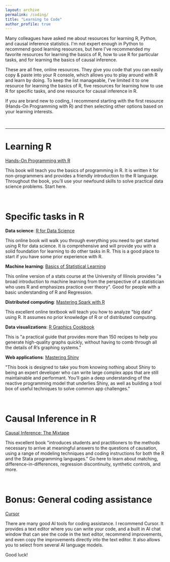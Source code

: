 ```yaml
---
layout: archive
permalink: /coding/
title: "Learning to Code"
author_profile: true
---
```


Many colleagues have asked me about resources for learning R, Python, and causal inference statistics. I'm not expert enough in Python to recommend good learning resources, but here I've recommended my favorite resources for learning the basics of R, how to use R for particular tasks, and for learning the basics of causal inference.

These are all free, online resources. They give you code that you can easily copy & paste into your R console, which allows you to play around with R and learn by doing. To keep the list manageable, I've limited it to one resource for learning the basics of R, five resources for learning how to use R for specific tasks, and one resource for causal inference in R.

If you are brand new to coding, I recommend starting with the first resource (Hands-On Programming with R) and then selecting other options based on your learning interests.

&nbsp;

********
# Learning R

[Hands-On Programming with R](https://rstudio-education.github.io/hopr/)

This book will teach you the basics of programming in R. It is written it for non-programmers and provides a friendly introduction to the R language. Throughout the book, you’ll use your newfound skills to solve practical data science problems. Start here.

&nbsp;

# Specific tasks in R

**Data science**: [R for Data Science](https://r4ds.hadley.nz)

This online book will walk you through everything you need to get started using R for data science. It is comprehensive and will provide you with a solid foundation for learning to do other tasks in R. This is a good place to start if you have some prior experience with R.


**Machine learning**: [Basics of Statistical Learning](https://statisticallearning.org/index.html)

This online version of a stats course at the University of Illinois provides "a broad introduction to machine learning from the perspective of a statistician who uses R and emphasizes practice over theory". Good for people with a basic understanding of R and Regression.


**Distributed computing**: [Mastering Spark with R](https://therinspark.com/intro.html)

This excellent online textbook will teach you how to analyze "big data" using R.  It assumes no prior knowledge of R or of distributed computing.


**Data visualizations**: [R Graphics Cookbook](https://r-graphics.org/)

This is "a practical guide that provides more than 150 recipes to help you generate high-quality graphs quickly, without having to comb through all the details of R’s graphing systems."


**Web applications**: [Mastering Shiny](https://mastering-shiny.org/)

"This book is designed to take you from knowing nothing about Shiny to being an expert developer who can write large complex apps that are still maintainable and performant. You’ll gain a deep understanding of the reactive programming model that underlies Shiny, as well as building a tool box of useful techniques to solve common app challenges."

&nbsp;

# Causal Inference in R

[Causal Inference: The Mixtape](https://mixtape.scunning.com/) 

This excellent book "introduces students and practitioners to the methods necessary to arrive at meaningful answers to the questions of causation, using a range of modeling techniques and coding instructions for both the R and the Stata programming languages."  Go here to learn about matching, difference-in-differences, regression discontinuity, synthetic controls, and more.

&nbsp;

# Bonus: General coding assistance

[Cursor](https://www.cursor.com/en)

There are many good AI tools for coding assistance. I recommend Cursor. It provides a text editor where you can write your code, and a built in AI chat window that can see the code in the text editor, recommend improvements, and even copy the improvements directly into the text editor. It also allows you to select from several AI language models.



Good luck!


<!--

**Applied Statistics**: [Applied Statistics with R](https://book.stat420.org/)

This book serves as an introduction to statistics in R and an introduction to the R programming language. It was designed for use with STAT 420, Methods of Applied Statistics, at the University of Illinois Urbana-Champaign. It is a good place to start if you have some prior experience with statitsics.

**Causal inference**: [Causal Inference for The Brave and True](https://matheusfacure.github.io/python-causality-handbook/landing-page.html)

This book describes itself as "A light-hearted yet rigorous approach to learning impact estimation and sensitivity analysis. Everything in Python and with as many memes as I could find."  I fully endorse that description. It is somewhat similar to the Causal Inference Mixtape, but with two major differences: (1) the coding examples are in Python, and (2) it's second part also goes into some predictive modeling and machine learning applications.
-->

<!--
Dave Dalpiaz website (and not already here): https://daviddalpiaz.org/
- [Atomic R](https://book.stat385.org/)
- [R Coding Basics](https://www.gastonsanchez.com/R-coding-basics/)
- [Deep R Programming](https://deepr.gagolewski.com/)
- [R Packages](https://r-pkgs.org/)
- [R Markdown](https://bookdown.org/yihui/rmarkdown/)
- [Github](https://happygitwithr.com/)
- [Stat 545, Data Wrangling](https://stat545.com/)
- [Efficient R Programming](https://csgillespie.github.io/efficientR/)
- [What they forgot to teach you about R](https://rstats.wtf/)
- [The R Inferno](https://www.burns-stat.com/documents/books/the-r-inferno/)
- [The R Manuals](https://rstudio.github.io/r-manuals/)
- [Posit Cheatsheets](https://posit.co/resources/cheatsheets/)



https://cares.gse.harvard.edu/
- [Designing Monte Carlo Simulations in R](https://jepusto.github.io/Designing-Simulations-in-R/)
- [Matching Guide](https://cares-blog.gse.harvard.edu/post/matching-guide-pt-1/)

- SPARK with R and Python
https://therinspark.com/intro.html
	- CERN example: https://db-blog.web.cern.ch/blog/luca-canali/2017-08-apache-spark-and-cern-open-data-example
	- Big data in R paper: https://www.econstor.eu/handle/10419/214153
https://www.reddit.com/r/dataengineering/comments/1cmmuux/best_way_to_learn_apache_spark_in_2024/
- https://github.com/DataTalksClub/data-engineering-zoomcamp/tree/main/05-batch
https://cognitiveclass.ai/courses/analyzing-big-data-in-r-using-apache-spark
https://www.altexsoft.com/blog/apache-spark-pros-cons/

- Rshiny
https://shiny.posit.co/r/getstarted/shiny-basics/lesson1/
https://mastering-shiny.org/

- Data Viz
https://ggplot2.tidyverse.org/
- https://r-graphics.org/

- Statistical Learning
https://statisticallearning.org/index.html
https://faculty.washington.edu/otoomet/machinelearning-R/ (skip to ch.10, probably)

- Structural modeling
https://sites.google.com/site/andrewjohnstoneconomics/my-advice/structural-for-beginners
https://bookdown.org/bean_jerry/using_r_for_social_work_research/structural-equation-modeling.html
https://rpubs.com/Agrele/SEM
https://stats.oarc.ucla.edu/r/seminars/rsem/
https://www.reddit.com/r/academiceconomics/comments/uqfovo/can_anyone_explain_what_exactly_is_meant_by/
- https://people.sabanciuniv.edu/atilgan/FE500_Fall2013/2Nov2013_CevdetAkcay/LucasCritique_1976.pdf
- https://editorialexpress.com/jrust/econ615/readings/keane_article_je.pdf
https://www.aeaweb.org/articles?id=10.1257/jep.31.2.33


- Basic R tutorials
https://r4ds.hadley.nz (see ch.24 on web scraping)

- Advanced R
http://adv-r.had.co.nz/

- Python
https://www.codecademy.com/learn/learn-python-3


OCTAVE from coursera (Andrew Ng)
Game Theory with Scott Page
NLP
Calculus
Matrix Algebra


**From methods materials documnet**
Statistics & Programming Textbook
-	[Statistical Modeling: A Fresh Approach](https://dtkaplan.github.io/SM2-bookdown/) # fantastic but kind of dated.
-	[Research Methods Knowledge Base](https://conjointly.com/kb/)

Stats & Programming Resources
-	Regex cheatsheet: https://www.rexegg.com/regex-quickstart.php, https://www.rexegg.com/regex-disambiguation.php#lookahead
-	Extreme Bounds analysis in R (https://www.jstatsoft.org/article/view/v072i09)
-	[Which Bootstrap When](https://www.stat.cmu.edu/~cshalizi/uADA/13/lectures/which-bootstrap-when.pdf)

Field Experiments
-	EGAP Learning Days: Theory and Practice of Field Experiments(https://egap.github.io/theory_and_practice_of_field_experiments/)
-	OES Methods Guides(https://oes.gsa.gov/methods/)
- [EGAP Methods Guides](https://egap.org/methods-guides/)

Quasi-experimental
- [Generalized DiD article](https://journals.sagepub.com/doi/10.1177/0049124114566717#:~:text=The%20modified%20DD%20is%20a,using%20the%20two%20pretreatment%20periods.)
-	[DiD AnnRev](https://www.annualreviews.org/deliver/fulltext/publhealth/39/1/annurev-publhealth-040617-013507.pdf?itemId=/content/journals/10.1146/annurev-publhealth-040617-013507&mimeType=application/pdf)
-	[Pischke diff-in-diff](https://econ.lse.ac.uk/staff/spischke/ec533/did.pdf)
-	OES Quasi-experimental designs
-	Causality, Applications, and Research in Education and Statistics (C.A.R.E.S. Lab)
-	Ex: Matching Guide

Qualitative research
-	Best guide: [Seawright and Gerring 2008: case selection: a menu of qualitative and quantitative options](https://aceproject.org/electoral-advice/archive/questions/replies/614466876/555642411/Gerring-Case-selection-Techniques-in-Case-Study.pdf)
-	[Good blog summary of most similar & most different](https://socialscientificresearch.wordpress.com/2017/02/20/seminar-5-how-to-select-cases-and-make-comparisons/)
-	Old classics
-	Collier [1991](https://escholarship.org/content/qt53f5g5rp/qt53f5g5rp.pdf), [1993]9https://escholarship.org/content/qt25v8z2xs/qt25v8z2xs.pdf)
-	[Lijphart 1971](https://www.la.utexas.edu/users/chenry/core/Course%20Materials/Lijphart1971/0.pdf)
-	Process-tracing
-	Beach and Pedersen 2012 Foundation and Methods [Guide](https://dpsa.dk/papers/Case%20selection%20in%20PT%20-%20Beach%20and%20Pedersen%20-%202nd%20draft(1)(1).pdf)
-	Bennet 2012 practitioner guide(https://summit.sfu.ca/_flysystem/fedora/sfu_migrate/14884/SimonsWorkingPaper21.pdf)
-	[Collier 2011 - Understanding Process Tracing]https://escholarship.org/content/qt4fh4z41c/qt4fh4z41c.pdf)
-	[Ricks and Liu 5 page guide](https://www.researchgate.net/profile/Amy-Liu-13/publication/326270250_Process-Tracing_Research_Designs_A_Practical_Guide/links/5c96f71a92851cf0ae93f1b9/Process-Tracing-Research-Designs-A-Practical-Guide.pdf)
- [Ricks and Liu long](https://www.cambridge.org/core/journals/ps-political-science-and-politics/article/processtracing-research-designs-a-practical-guide/1AD4062D94FD81299724B41699D1972E)

General
-	https://www.povertyactionlab.org/sites/default/files/research-resources/2016.08.31-Impact-Evaluation-Methods.pdf



-->
